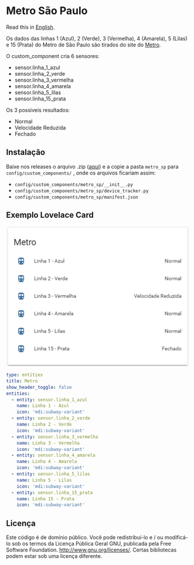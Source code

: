 # Metro São Paulo

Read this in [English](README-en.md).

Os dados das linhas 1 (Azul), 2 (Verde), 3 (Vermelha), 4 (Amarela), 5 (Lilas) e 15 (Prata) do Metro de São Paulo são tirados do site do [Metro](http://www.metro.sp.gov.br/).

O custom_component cria 6 sensores: 
* sensor.linha_1_azul
* sensor.linha_2_verde
* sensor.linha_3_vermelha
* sensor.linha_4_amarela
* sensor.linha_5_lilas
* sensor.linha_15_prata

Os 3 possiveis resultados:
* Normal
* Velocidade Reduzida
* Fechado

## Instalação
Baixe nos releases o arquivo .zip ([aqui](https://github.com/vitinhosessa/metro_sp/releases)) e a copie a pasta ``metro_sp`` para ``config/custom_components/`` , onde os arquivos ficariam assim:
* ``config/custom_components/metro_sp/__init__.py``
* ``config/custom_components/metro_sp/device_tracker.py``
* ``config/custom_components/metro_sp/manifest.json``

## Exemplo Lovelace Card

<img src="/images/lovelace-card-metro.png" alt="lovelace-card-metro" width="500px" align="center">

````yaml
type: entities
title: Metro
show_header_toggle: false
entities:
  - entity: sensor.linha_1_azul
    name: Linha 1 - Azul
    icon: 'mdi:subway-variant'
  - entity: sensor.linha_2_verde
    name: Linha 2 - Verde
    icon: 'mdi:subway-variant'
  - entity: sensor.linha_3_vermelha
    name: Linha 3 - Vermelha
    icon: 'mdi:subway-variant'
  - entity: sensor.linha_4_amarela
    name: Linha 4 - Amarela
    icon: 'mdi:subway-variant'
  - entity: sensor.linha_5_lilas
    name: Linha 5 - Lilas
    icon: 'mdi:subway-variant'
  - entity: sensor.linha_15_prata
    name: Linha 15 - Prata
    icon: 'mdi:subway-variant'
````

## Licença
Este código é de domínio público. Você pode redistribuí-lo e / ou modificá-lo sob os termos da Licença Pública Geral GNU, publicada pela Free Software Foundation. http://www.gnu.org/licenses/. Certas bibliotecas podem estar sob uma licença diferente.
